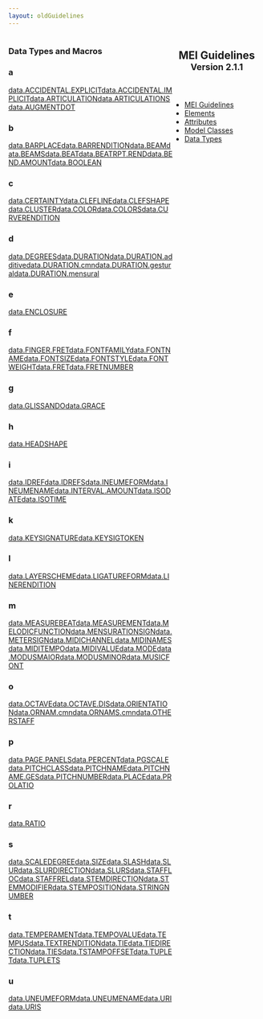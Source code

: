 ```yaml
---
layout: oldGuidelines
---
```

<article class="page type-page status-publish hentry">
   <div class="entry-content">
      <div class="panel-grid">
         <div class="panel-grid-cell" style="width: 65%; float: left;">
            <div class="panel widget widget_text panel-first-child panel-last-child">
               <h3 class="widget-title">Data Types and Macros</h3>
               <div class="textwidget">
                  <div class="sortedInitials well A">
                     <h3>a</h3><a xmlns="http://www.w3.org/1999/xhtml" class="link_odd A" href="/documentation/2.1.1/data.ACCIDENTAL.EXPLICIT">data.ACCIDENTAL.EXPLICIT</a><a xmlns="http://www.w3.org/1999/xhtml" class="link_odd A" href="/documentation/2.1.1/data.ACCIDENTAL.IMPLICIT">data.ACCIDENTAL.IMPLICIT</a><a xmlns="http://www.w3.org/1999/xhtml" class="link_odd A" href="/documentation/2.1.1/data.ARTICULATION">data.ARTICULATION</a><a xmlns="http://www.w3.org/1999/xhtml" class="link_odd A" href="/documentation/2.1.1/data.ARTICULATIONS">data.ARTICULATIONS</a><a xmlns="http://www.w3.org/1999/xhtml" class="link_odd A" href="/documentation/2.1.1/data.AUGMENTDOT">data.AUGMENTDOT</a></div>
                  <div class="sortedInitials well B">
                     <h3>b</h3><a xmlns="http://www.w3.org/1999/xhtml" class="link_odd B" href="/documentation/2.1.1/data.BARPLACE">data.BARPLACE</a><a xmlns="http://www.w3.org/1999/xhtml" class="link_odd B" href="/documentation/2.1.1/data.BARRENDITION">data.BARRENDITION</a><a xmlns="http://www.w3.org/1999/xhtml" class="link_odd B" href="/documentation/2.1.1/data.BEAM">data.BEAM</a><a xmlns="http://www.w3.org/1999/xhtml" class="link_odd B" href="/documentation/2.1.1/data.BEAMS">data.BEAMS</a><a xmlns="http://www.w3.org/1999/xhtml" class="link_odd B" href="/documentation/2.1.1/data.BEAT">data.BEAT</a><a xmlns="http://www.w3.org/1999/xhtml" class="link_odd B" href="/documentation/2.1.1/data.BEATRPT.REND">data.BEATRPT.REND</a><a xmlns="http://www.w3.org/1999/xhtml" class="link_odd B" href="/documentation/2.1.1/data.BEND.AMOUNT">data.BEND.AMOUNT</a><a xmlns="http://www.w3.org/1999/xhtml" class="link_odd B" href="/documentation/2.1.1/data.BOOLEAN">data.BOOLEAN</a></div>
                  <div class="sortedInitials well C">
                     <h3>c</h3><a xmlns="http://www.w3.org/1999/xhtml" class="link_odd C" href="/documentation/2.1.1/data.CERTAINTY">data.CERTAINTY</a><a xmlns="http://www.w3.org/1999/xhtml" class="link_odd C" href="/documentation/2.1.1/data.CLEFLINE">data.CLEFLINE</a><a xmlns="http://www.w3.org/1999/xhtml" class="link_odd C" href="/documentation/2.1.1/data.CLEFSHAPE">data.CLEFSHAPE</a><a xmlns="http://www.w3.org/1999/xhtml" class="link_odd C" href="/documentation/2.1.1/data.CLUSTER">data.CLUSTER</a><a xmlns="http://www.w3.org/1999/xhtml" class="link_odd C" href="/documentation/2.1.1/data.COLOR">data.COLOR</a><a xmlns="http://www.w3.org/1999/xhtml" class="link_odd C" href="/documentation/2.1.1/data.COLORS">data.COLORS</a><a xmlns="http://www.w3.org/1999/xhtml" class="link_odd C" href="/documentation/2.1.1/data.CURVERENDITION">data.CURVERENDITION</a></div>
                  <div class="sortedInitials well D">
                     <h3>d</h3><a xmlns="http://www.w3.org/1999/xhtml" class="link_odd D" href="/documentation/2.1.1/data.DEGREES">data.DEGREES</a><a xmlns="http://www.w3.org/1999/xhtml" class="link_odd D" href="/documentation/2.1.1/data.DURATION">data.DURATION</a><a xmlns="http://www.w3.org/1999/xhtml" class="link_odd D" href="/documentation/2.1.1/data.DURATION.additive">data.DURATION.additive</a><a xmlns="http://www.w3.org/1999/xhtml" class="link_odd D" href="/documentation/2.1.1/data.DURATION.cmn">data.DURATION.cmn</a><a xmlns="http://www.w3.org/1999/xhtml" class="link_odd D" href="/documentation/2.1.1/data.DURATION.gestural">data.DURATION.gestural</a><a xmlns="http://www.w3.org/1999/xhtml" class="link_odd D" href="/documentation/2.1.1/data.DURATION.mensural">data.DURATION.mensural</a></div>
                  <div class="sortedInitials well E">
                     <h3>e</h3><a xmlns="http://www.w3.org/1999/xhtml" class="link_odd E" href="/documentation/2.1.1/data.ENCLOSURE">data.ENCLOSURE</a></div>
                  <div class="sortedInitials well F">
                     <h3>f</h3><a xmlns="http://www.w3.org/1999/xhtml" class="link_odd F" href="/documentation/2.1.1/data.FINGER.FRET">data.FINGER.FRET</a><a xmlns="http://www.w3.org/1999/xhtml" class="link_odd F" href="/documentation/2.1.1/data.FONTFAMILY">data.FONTFAMILY</a><a xmlns="http://www.w3.org/1999/xhtml" class="link_odd F" href="/documentation/2.1.1/data.FONTNAME">data.FONTNAME</a><a xmlns="http://www.w3.org/1999/xhtml" class="link_odd F" href="/documentation/2.1.1/data.FONTSIZE">data.FONTSIZE</a><a xmlns="http://www.w3.org/1999/xhtml" class="link_odd F" href="/documentation/2.1.1/data.FONTSTYLE">data.FONTSTYLE</a><a xmlns="http://www.w3.org/1999/xhtml" class="link_odd F" href="/documentation/2.1.1/data.FONTWEIGHT">data.FONTWEIGHT</a><a xmlns="http://www.w3.org/1999/xhtml" class="link_odd F" href="/documentation/2.1.1/data.FRET">data.FRET</a><a xmlns="http://www.w3.org/1999/xhtml" class="link_odd F" href="/documentation/2.1.1/data.FRETNUMBER">data.FRETNUMBER</a></div>
                  <div class="sortedInitials well G">
                     <h3>g</h3><a xmlns="http://www.w3.org/1999/xhtml" class="link_odd G" href="/documentation/2.1.1/data.GLISSANDO">data.GLISSANDO</a><a xmlns="http://www.w3.org/1999/xhtml" class="link_odd G" href="/documentation/2.1.1/data.GRACE">data.GRACE</a></div>
                  <div class="sortedInitials well H">
                     <h3>h</h3><a xmlns="http://www.w3.org/1999/xhtml" class="link_odd H" href="/documentation/2.1.1/data.HEADSHAPE">data.HEADSHAPE</a></div>
                  <div class="sortedInitials well I">
                     <h3>i</h3><a xmlns="http://www.w3.org/1999/xhtml" class="link_odd I" href="/documentation/2.1.1/data.IDREF">data.IDREF</a><a xmlns="http://www.w3.org/1999/xhtml" class="link_odd I" href="/documentation/2.1.1/data.IDREFS">data.IDREFS</a><a xmlns="http://www.w3.org/1999/xhtml" class="link_odd I" href="/documentation/2.1.1/data.INEUMEFORM">data.INEUMEFORM</a><a xmlns="http://www.w3.org/1999/xhtml" class="link_odd I" href="/documentation/2.1.1/data.INEUMENAME">data.INEUMENAME</a><a xmlns="http://www.w3.org/1999/xhtml" class="link_odd I" href="/documentation/2.1.1/data.INTERVAL.AMOUNT">data.INTERVAL.AMOUNT</a><a xmlns="http://www.w3.org/1999/xhtml" class="link_odd I" href="/documentation/2.1.1/data.ISODATE">data.ISODATE</a><a xmlns="http://www.w3.org/1999/xhtml" class="link_odd I" href="/documentation/2.1.1/data.ISOTIME">data.ISOTIME</a></div>
                  <div class="sortedInitials well K">
                     <h3>k</h3><a xmlns="http://www.w3.org/1999/xhtml" class="link_odd K" href="/documentation/2.1.1/data.KEYSIGNATURE">data.KEYSIGNATURE</a><a xmlns="http://www.w3.org/1999/xhtml" class="link_odd K" href="/documentation/2.1.1/data.KEYSIGTOKEN">data.KEYSIGTOKEN</a></div>
                  <div class="sortedInitials well L">
                     <h3>l</h3><a xmlns="http://www.w3.org/1999/xhtml" class="link_odd L" href="/documentation/2.1.1/data.LAYERSCHEME">data.LAYERSCHEME</a><a xmlns="http://www.w3.org/1999/xhtml" class="link_odd L" href="/documentation/2.1.1/data.LIGATUREFORM">data.LIGATUREFORM</a><a xmlns="http://www.w3.org/1999/xhtml" class="link_odd L" href="/documentation/2.1.1/data.LINERENDITION">data.LINERENDITION</a></div>
                  <div class="sortedInitials well M">
                     <h3>m</h3><a xmlns="http://www.w3.org/1999/xhtml" class="link_odd M" href="/documentation/2.1.1/data.MEASUREBEAT">data.MEASUREBEAT</a><a xmlns="http://www.w3.org/1999/xhtml" class="link_odd M" href="/documentation/2.1.1/data.MEASUREMENT">data.MEASUREMENT</a><a xmlns="http://www.w3.org/1999/xhtml" class="link_odd M" href="/documentation/2.1.1/data.MELODICFUNCTION">data.MELODICFUNCTION</a><a xmlns="http://www.w3.org/1999/xhtml" class="link_odd M" href="/documentation/2.1.1/data.MENSURATIONSIGN">data.MENSURATIONSIGN</a><a xmlns="http://www.w3.org/1999/xhtml" class="link_odd M" href="/documentation/2.1.1/data.METERSIGN">data.METERSIGN</a><a xmlns="http://www.w3.org/1999/xhtml" class="link_odd M" href="/documentation/2.1.1/data.MIDICHANNEL">data.MIDICHANNEL</a><a xmlns="http://www.w3.org/1999/xhtml" class="link_odd M" href="/documentation/2.1.1/data.MIDINAMES">data.MIDINAMES</a><a xmlns="http://www.w3.org/1999/xhtml" class="link_odd M" href="/documentation/2.1.1/data.MIDITEMPO">data.MIDITEMPO</a><a xmlns="http://www.w3.org/1999/xhtml" class="link_odd M" href="/documentation/2.1.1/data.MIDIVALUE">data.MIDIVALUE</a><a xmlns="http://www.w3.org/1999/xhtml" class="link_odd M" href="/documentation/2.1.1/data.MODE">data.MODE</a><a xmlns="http://www.w3.org/1999/xhtml" class="link_odd M" href="/documentation/2.1.1/data.MODUSMAIOR">data.MODUSMAIOR</a><a xmlns="http://www.w3.org/1999/xhtml" class="link_odd M" href="/documentation/2.1.1/data.MODUSMINOR">data.MODUSMINOR</a><a xmlns="http://www.w3.org/1999/xhtml" class="link_odd M" href="/documentation/2.1.1/data.MUSICFONT">data.MUSICFONT</a></div>
                  <div class="sortedInitials well O">
                     <h3>o</h3><a xmlns="http://www.w3.org/1999/xhtml" class="link_odd O" href="/documentation/2.1.1/data.OCTAVE">data.OCTAVE</a><a xmlns="http://www.w3.org/1999/xhtml" class="link_odd O" href="/documentation/2.1.1/data.OCTAVE.DIS">data.OCTAVE.DIS</a><a xmlns="http://www.w3.org/1999/xhtml" class="link_odd O" href="/documentation/2.1.1/data.ORIENTATION">data.ORIENTATION</a><a xmlns="http://www.w3.org/1999/xhtml" class="link_odd O" href="/documentation/2.1.1/data.ORNAM.cmn">data.ORNAM.cmn</a><a xmlns="http://www.w3.org/1999/xhtml" class="link_odd O" href="/documentation/2.1.1/data.ORNAMS.cmn">data.ORNAMS.cmn</a><a xmlns="http://www.w3.org/1999/xhtml" class="link_odd O" href="/documentation/2.1.1/data.OTHERSTAFF">data.OTHERSTAFF</a></div>
                  <div class="sortedInitials well P">
                     <h3>p</h3><a xmlns="http://www.w3.org/1999/xhtml" class="link_odd P" href="/documentation/2.1.1/data.PAGE.PANELS">data.PAGE.PANELS</a><a xmlns="http://www.w3.org/1999/xhtml" class="link_odd P" href="/documentation/2.1.1/data.PERCENT">data.PERCENT</a><a xmlns="http://www.w3.org/1999/xhtml" class="link_odd P" href="/documentation/2.1.1/data.PGSCALE">data.PGSCALE</a><a xmlns="http://www.w3.org/1999/xhtml" class="link_odd P" href="/documentation/2.1.1/data.PITCHCLASS">data.PITCHCLASS</a><a xmlns="http://www.w3.org/1999/xhtml" class="link_odd P" href="/documentation/2.1.1/data.PITCHNAME">data.PITCHNAME</a><a xmlns="http://www.w3.org/1999/xhtml" class="link_odd P" href="/documentation/2.1.1/data.PITCHNAME.GES">data.PITCHNAME.GES</a><a xmlns="http://www.w3.org/1999/xhtml" class="link_odd P" href="/documentation/2.1.1/data.PITCHNUMBER">data.PITCHNUMBER</a><a xmlns="http://www.w3.org/1999/xhtml" class="link_odd P" href="/documentation/2.1.1/data.PLACE">data.PLACE</a><a xmlns="http://www.w3.org/1999/xhtml" class="link_odd P" href="/documentation/2.1.1/data.PROLATIO">data.PROLATIO</a></div>
                  <div class="sortedInitials well R">
                     <h3>r</h3><a xmlns="http://www.w3.org/1999/xhtml" class="link_odd R" href="/documentation/2.1.1/data.RATIO">data.RATIO</a></div>
                  <div class="sortedInitials well S">
                     <h3>s</h3><a xmlns="http://www.w3.org/1999/xhtml" class="link_odd S" href="/documentation/2.1.1/data.SCALEDEGREE">data.SCALEDEGREE</a><a xmlns="http://www.w3.org/1999/xhtml" class="link_odd S" href="/documentation/2.1.1/data.SIZE">data.SIZE</a><a xmlns="http://www.w3.org/1999/xhtml" class="link_odd S" href="/documentation/2.1.1/data.SLASH">data.SLASH</a><a xmlns="http://www.w3.org/1999/xhtml" class="link_odd S" href="/documentation/2.1.1/data.SLUR">data.SLUR</a><a xmlns="http://www.w3.org/1999/xhtml" class="link_odd S" href="/documentation/2.1.1/data.SLURDIRECTION">data.SLURDIRECTION</a><a xmlns="http://www.w3.org/1999/xhtml" class="link_odd S" href="/documentation/2.1.1/data.SLURS">data.SLURS</a><a xmlns="http://www.w3.org/1999/xhtml" class="link_odd S" href="/documentation/2.1.1/data.STAFFLOC">data.STAFFLOC</a><a xmlns="http://www.w3.org/1999/xhtml" class="link_odd S" href="/documentation/2.1.1/data.STAFFREL">data.STAFFREL</a><a xmlns="http://www.w3.org/1999/xhtml" class="link_odd S" href="/documentation/2.1.1/data.STEMDIRECTION">data.STEMDIRECTION</a><a xmlns="http://www.w3.org/1999/xhtml" class="link_odd S" href="/documentation/2.1.1/data.STEMMODIFIER">data.STEMMODIFIER</a><a xmlns="http://www.w3.org/1999/xhtml" class="link_odd S" href="/documentation/2.1.1/data.STEMPOSITION">data.STEMPOSITION</a><a xmlns="http://www.w3.org/1999/xhtml" class="link_odd S" href="/documentation/2.1.1/data.STRINGNUMBER">data.STRINGNUMBER</a></div>
                  <div class="sortedInitials well T">
                     <h3>t</h3><a xmlns="http://www.w3.org/1999/xhtml" class="link_odd T" href="/documentation/2.1.1/data.TEMPERAMENT">data.TEMPERAMENT</a><a xmlns="http://www.w3.org/1999/xhtml" class="link_odd T" href="/documentation/2.1.1/data.TEMPOVALUE">data.TEMPOVALUE</a><a xmlns="http://www.w3.org/1999/xhtml" class="link_odd T" href="/documentation/2.1.1/data.TEMPUS">data.TEMPUS</a><a xmlns="http://www.w3.org/1999/xhtml" class="link_odd T" href="/documentation/2.1.1/data.TEXTRENDITION">data.TEXTRENDITION</a><a xmlns="http://www.w3.org/1999/xhtml" class="link_odd T" href="/documentation/2.1.1/data.TIE">data.TIE</a><a xmlns="http://www.w3.org/1999/xhtml" class="link_odd T" href="/documentation/2.1.1/data.TIEDIRECTION">data.TIEDIRECTION</a><a xmlns="http://www.w3.org/1999/xhtml" class="link_odd T" href="/documentation/2.1.1/data.TIES">data.TIES</a><a xmlns="http://www.w3.org/1999/xhtml" class="link_odd T" href="/documentation/2.1.1/data.TSTAMPOFFSET">data.TSTAMPOFFSET</a><a xmlns="http://www.w3.org/1999/xhtml" class="link_odd T" href="/documentation/2.1.1/data.TUPLET">data.TUPLET</a><a xmlns="http://www.w3.org/1999/xhtml" class="link_odd T" href="/documentation/2.1.1/data.TUPLETS">data.TUPLETS</a></div>
                  <div class="sortedInitials well U">
                     <h3>u</h3><a xmlns="http://www.w3.org/1999/xhtml" class="link_odd U" href="/documentation/2.1.1/data.UNEUMEFORM">data.UNEUMEFORM</a><a xmlns="http://www.w3.org/1999/xhtml" class="link_odd U" href="/documentation/2.1.1/data.UNEUMENAME">data.UNEUMENAME</a><a xmlns="http://www.w3.org/1999/xhtml" class="link_odd U" href="/documentation/2.1.1/data.URI">data.URI</a><a xmlns="http://www.w3.org/1999/xhtml" class="link_odd U" href="/documentation/2.1.1/data.URIS">data.URIS</a></div>
               </div>
            </div>
         </div>
         <div class="panel-grid-cell" style="width: 35%; float: left;">
            <div class="panel widget widget_text panel-first-child panel-last-child">
               <header class="entry-header">
                  <h1 class="entry-title">
                     MEI Guidelines 
                     <small>Version 2.1.1</small>
                  </h1>
               </header>
               <div class="textwidget">
                  <ul class="guidelinesList">
                     <li>
                        <a class="guidelines_mainLink" href="/documentation/2.1.1/chapters">MEI Guidelines</a>
                     </li>
                     <li>
                        <a class="guidelines_mainLink" href="/documentation/2.1.1/elements">Elements</a>
                     </li>
                     <li>
                        <a class="guidelines_mainLink" href="/documentation/2.1.1/atts">Attributes</a>
                     </li>
                     <li>
                        <a class="guidelines_mainLink" href="/documentation/2.1.1/models">Model Classes</a>
                     </li>
                     <li>
                        <a class="guidelines_mainLink" href="/documentation/2.1.1/data">Data Types</a>
                     </li>
                  </ul>
               </div>
            </div>
         </div>
      </div>
   </div>
</article>